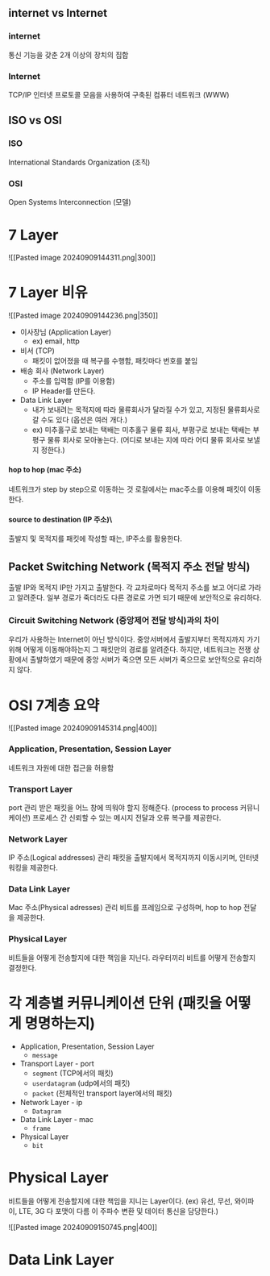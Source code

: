 ## internet vs Internet
### internet
통신 기능을 갖춘 2개 이상의 장치의 집합
### Internet
TCP/IP 인터넷 프로토콜 모음을 사용하여 구축된 컴퓨터 네트워크 (WWW)

## ISO vs OSI
### ISO
International Standards Organization (조직)
### OSI
Open Systems Interconnection (모델)

# 7 Layer
![[Pasted image 20240909144311.png|300]]
# 7 Layer 비유
![[Pasted image 20240909144236.png|350]]
- 이사장님 (Application Layer) 
	- ex) email, http
- 비서 (TCP) 
	- 패킷이 없어졌을 때 복구를 수행함, 패킷마다 번호를 붙임
- 배송 회사 (Network Layer) 
	- 주소를 입력함 (IP를 이용함)
	- IP Header를 만든다.
- Data Link Layer
	- 내가 보내려는 목적지에 따라 물류회사가 달라질 수가 있고, 지정된 물류회사로 갈 수도 있다 
	  (옵션은 여러 개다.)
	- ex) 미추홀구로 보내는 택배는 미추홀구 물류 회사, 부평구로 보내는 택배는 부평구 물류 회사로 모아놓는다. (어디로 보내는 지에 따라 어디 물류 회사로 보낼 지 정한다.)

#### hop to hop (mac 주소)
네트워크가 step by step으로 이동하는 것 
로컬에서는 mac주소를 이용해 패킷이 이동한다.
#### source to destination (IP 주소)\
출발지 및 목적지를 패킷에 작성할 때는, IP주소를 활용한다.

## Packet Switching Network (목적지 주소 전달 방식)
출발 IP와 목적지 IP만 가지고 출발한다. 각 교차로마다 목적지 주소를 보고 어디로 가라고 알려준다. 
일부 경로가 죽더라도 다른 경로로 가면 되기 때문에 보안적으로 유리하다.

### Circuit Switching Network (중앙제어 전달 방식)과의 차이
우리가 사용하는 Internet이 아닌 방식이다.
중앙서버에서 출발지부터 목적지까지 가기 위해 어떻게 이동해야하는지 그 패킷만의 경로를 알려준다.
하지만, 네트워크는 전쟁 상황에서 출발하였기 때문에 중앙 서버가 죽으면 모든 서버가 죽으므로 보안적으로 유리하지 않다.

# OSI 7계층 요약
![[Pasted image 20240909145314.png|400]]
### Application, Presentation, Session Layer
네트워크 자원에 대한 접근을 허용함
### Transport Layer
port 관리
받은 패킷을 어느 창에 띄워야 할지 정해준다. (process to process 커뮤니케이션)
프로세스 간 신뢰할 수 있는 메시지 전달과 오류 복구를 제공한다.
### Network Layer
IP 주소(Logical addresses) 관리
패킷을 출발지에서 목적지까지 이동시키며, 인터넷워킹을 제공한다.
### Data Link Layer
Mac 주소(Physical adresses) 관리
비트를 프레임으로 구성하며, hop to hop 전달을 제공한다.
### Physical Layer
비트들을 어떻게 전송할지에 대한 책임을 지닌다.
라우터끼리 비트를 어떻게 전송할지 결정한다.

# 각 계층별 커뮤니케이션 단위 (패킷을 어떻게 명명하는지)
- Application, Presentation, Session Layer
	- `message`
- Transport Layer - port
	- `segment` (TCP에서의 패킷)
	- `userdatagram` (udp에서의 패킷)
	- `packet` (전체적인 transport layer에서의 패킷)
- Network Layer - ip
	- `Datagram`
-  Data Link Layer - mac
	- `frame`
- Physical Layer
	- `bit`
# Physical Layer
비트들을 어떻게 전송할지에 대한 책임을 지니는 Layer이다. (ex) 유선, 무선, 와이파이, LTE, 3G 다 포맷이 다름 이 주파수 변환 및 데이터 통신을 담당한다.)


![[Pasted image 20240909150745.png|400]]
# Data Link Layer
